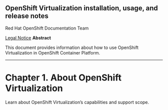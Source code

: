 ## OpenShift Virtualization installation, usage, and release notes


Red Hat OpenShift Documentation Team

 [Legal Notice](#idm139667274696464) 
 **Abstract** 

This document provides information about how to use OpenShift Virtualization in OpenShift Container Platform.




---

# Chapter 1. About OpenShift Virtualization




Learn about OpenShift Virtualization’s capabilities and support scope.

